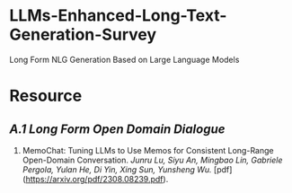 # LLMs-Enhanced-Long-Text-Generation-Survey
Long Form NLG Generation  Based on Large Language Models
# **Resource**
## _A.1 Long Form Open Domain Dialogue_
1. MemoChat: Tuning LLMs to Use Memos for Consistent Long-Range Open-Domain Conversation. _Junru Lu, Siyu An, Mingbao Lin, Gabriele Pergola, Yulan He, Di Yin, Xing Sun, Yunsheng Wu._ [pdf] (https://arxiv.org/pdf/2308.08239.pdf).
